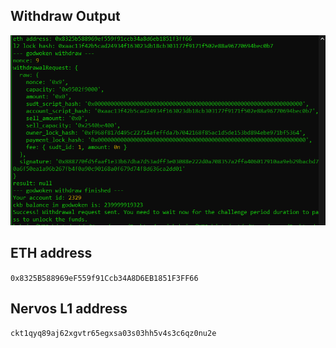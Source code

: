 ## Withdraw Output
![terminal screenshots](https://github.com/Keheira/Nervos-Learning/blob/main/task9/withdrawal%20proof.PNG)

## ETH address
`0x8325B588969eF559f91Ccb34A8D6EB1851F3FF66`

## Nervos L1 address
`ckt1qyq89aj62xgvtr65egxsa03s03hh5v4s3c6qz0nu2e`
